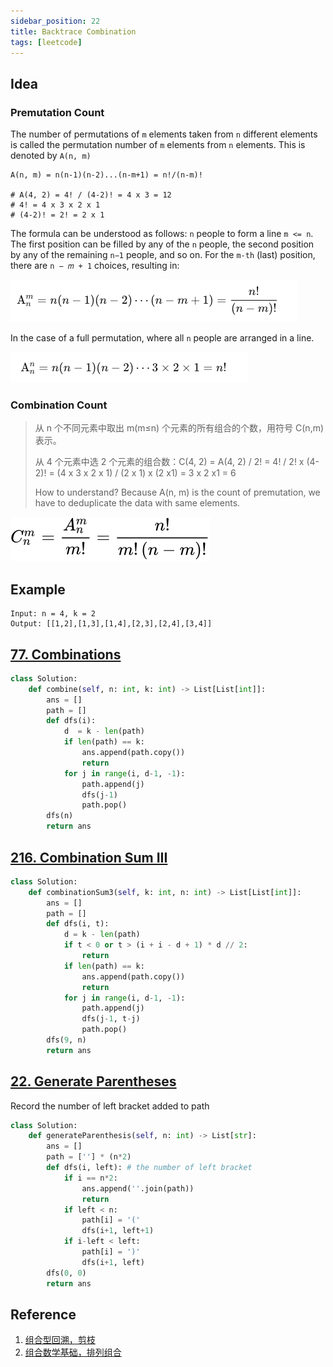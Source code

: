 ```yaml
---
sidebar_position: 22
title: Backtrace Combination
tags: [leetcode]
---
```


## Idea

### Premutation Count

The number of permutations of `m` elements taken from `n` different elements is called the permutation number of `m` elements from `n` elements. This is denoted by `A(n, m)` 

```
A(n, m) = n(n-1)(n-2)...(n-m+1) = n!/(n-m)!

# A(4, 2) = 4! / (4-2)! = 4 x 3 = 12
# 4! = 4 x 3 x 2 x 1
# (4-2)! = 2! = 2 x 1
```

The formula can be understood as follows: `n` people to form a line `m <= n`. The first position can be filled by any of the `n` people, the second position by any of the remaining `n−1` people, and so on. For the `m-th` (last) position, there are `n − 𝑚 + 1` choices, resulting in:

![image-20240525210723429](./240316-backtrace-combination.assets/image-20240525210723429.png)

In the case of a full permutation, where all `n` people are arranged in a line.

![image-20240525210732460](./240316-backtrace-combination.assets/image-20240525210732460.png)


### Combination Count

> 从 n 个不同元素中取出 m(m≤n) 个元素的所有组合的个数，用符号 C(n,m) 表示。
>
> 从 4 个元素中选 2 个元素的组合数：C(4, 2) = A(4, 2) / 2! = 4! / 2! x (4-2)! = (4 x 3 x 2 x 1) / (2 x 1) x (2 x1) = 3 x 2 x1 = 6
>
> How to understand? Because A(n, m) is the count of premutation, we have to deduplicate the data with same elements.

![img](./240316-backtrace-combination.assets/c8afcc69e98643f7293b908edadaaabe.svg)

## Example

```
Input: n = 4, k = 2
Output: [[1,2],[1,3],[1,4],[2,3],[2,4],[3,4]]
```

## [77. Combinations](https://leetcode.cn/problems/combinations/)

```python
class Solution:
    def combine(self, n: int, k: int) -> List[List[int]]:
        ans = []
        path = []
        def dfs(i):
            d  = k - len(path)
            if len(path) == k:
                ans.append(path.copy())
                return
            for j in range(i, d-1, -1):
                path.append(j)
                dfs(j-1)
                path.pop()
        dfs(n)
        return ans
```

## [216. Combination Sum III](https://leetcode.cn/problems/combination-sum-iii/)

```python
class Solution:
    def combinationSum3(self, k: int, n: int) -> List[List[int]]:
        ans = []
        path = []
        def dfs(i, t):
            d = k - len(path)
            if t < 0 or t > (i + i - d + 1) * d // 2:
                return
            if len(path) == k:
                ans.append(path.copy())
                return
            for j in range(i, d-1, -1):
                path.append(j)
                dfs(j-1, t-j)
                path.pop()
        dfs(9, n)
        return ans
```

## [22. Generate Parentheses](https://leetcode.cn/problems/generate-parentheses/)

Record the number of left bracket added to path

```python
class Solution:
    def generateParenthesis(self, n: int) -> List[str]:
        ans = []
        path = [''] * (n*2)
        def dfs(i, left): # the number of left bracket
            if i == n*2:
                ans.append(''.join(path))
                return 
            if left < n:
                path[i] = '('
                dfs(i+1, left+1)
            if i-left < left:
                path[i] = ')'
                dfs(i+1, left)
        dfs(0, 0)
        return ans
```

## Reference

1. [组合型回溯，剪枝](https://www.bilibili.com/video/BV1xG4y1F7nC/?spm_id_from=333.788&vd_source=66a0b89065d7f04805223fd7f2d613a6)
1. [组合数学基础，排列组合](https://oi-wiki.org/math/combinatorics/combination/)
